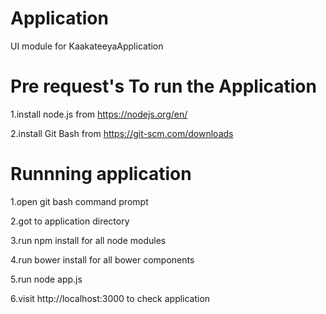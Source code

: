 # Application
UI module for KaakateeyaApplication

# Pre request's To run the Application
 1.install node.js from https://nodejs.org/en/
 
 2.install Git Bash from  https://git-scm.com/downloads
 
# Runnning application
 1.open git bash command prompt
 
 2.got to application directory
 
 3.run npm install for all node modules
 
 4.run bower install for all bower components
 
 5.run node app.js 
 
 6.visit http://localhost:3000 to check application
